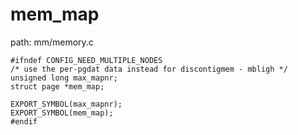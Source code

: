 mem_map
========================================

path: mm/memory.c
```
#ifndef CONFIG_NEED_MULTIPLE_NODES
/* use the per-pgdat data instead for discontigmem - mbligh */
unsigned long max_mapnr;
struct page *mem_map;

EXPORT_SYMBOL(max_mapnr);
EXPORT_SYMBOL(mem_map);
#endif
```
